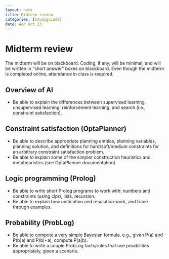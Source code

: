 ```yaml
---
layout: note
title: Midterm review
categories: [studyguides]
date: Wed Oct 23
---
```


# Midterm review

The midterm will be on blackboard. Coding, if any, will be minimal, and will be written in "short answer" boxes on blackboard. Even though the midterm is completed online, attendance in class is required.

## Overview of AI

- Be able to explain the differences between supervised learning, unsupervised learning, reinforcement learning, and search (i.e., constraint satisfaction).

## Constraint satisfaction (OptaPlanner)

- Be able to describe appropriate planning entities, planning variables, planning solution, and definitions for hard/soft/medium constraints for an arbitrary constraint satisfaction problem.
- Be able to explain some of the simpler construction heuristics and metaheuristics (see OptaPlanner documentation).

## Logic programming (Prolog)

- Be able to write short Prolog programs to work with: numbers and constraints (using clpr), lists, recursion.
- Be able to explain how unification and resolution work, and trace through examples.

## Probability (ProbLog)

- Be able to compute a very simple Bayesian formula, e.g., given P(a) and P(b|a) and P(b|~a), compute P(a|b).
- Be able to write a couple ProbLog facts/rules that use proabilities appropriately, given a scenario.


